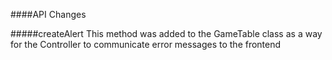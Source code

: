 ####API Changes

#####createAlert
This method was added to the GameTable class as a way for the Controller to communicate error messages
to the frontend
